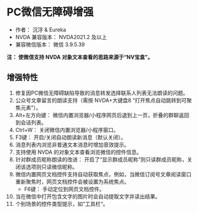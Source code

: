 # PC微信无障碍增强

* 作者： 沉浮 & Eureka
* NVDA 兼容版本： NVDA2021.2 及以上
* 兼容微信版本： 微信 3.9.5.39

**注： 使微信支持 NVDA 对象文本查看的思路来源于“NV宝盒”。**

## 增强特性
1. 修复因PC微信无障碍缺陷导致的消息转发选择联系人列表无法朗读的问题。
2. 公众号文章留言的朗读支持（需按 NVDA+大键盘8 “打开焦点自动跳转到可聚焦元素”）。
3. Alt+左方向键： 微信内置浏览器/小程序网页后退到上一页，折叠的群聊返回到会话列表。
4. Ctrl+W： 关闭微信内置浏览器/小程序窗口。
5. F3键： 开启/关闭自动朗读新消息（默认关闭）。
6. 消息列表内浏览非普通文本消息时增加音效提示。
7. 支持使用 NVDA 的对象文本查看浏览微信的控件信息。
8. 针对群成员昵称朗读的改进： 开启了“显示群成员昵称”则只读群成员昵称，关闭该选项则只读微信昵称。
9. 微信内置网页文档控件支持自动获取焦点，例如，当微信订阅号文章阅读窗口重新聚焦时，网页文档控件会被设置为系统焦点。
    - F6键： 手动定位到网页文档控件。
10. 当在微信中打开包含文字的图片时会自动提取文字并读出结果。
11. 个别场景的控件类型提示，如”工具栏“。
